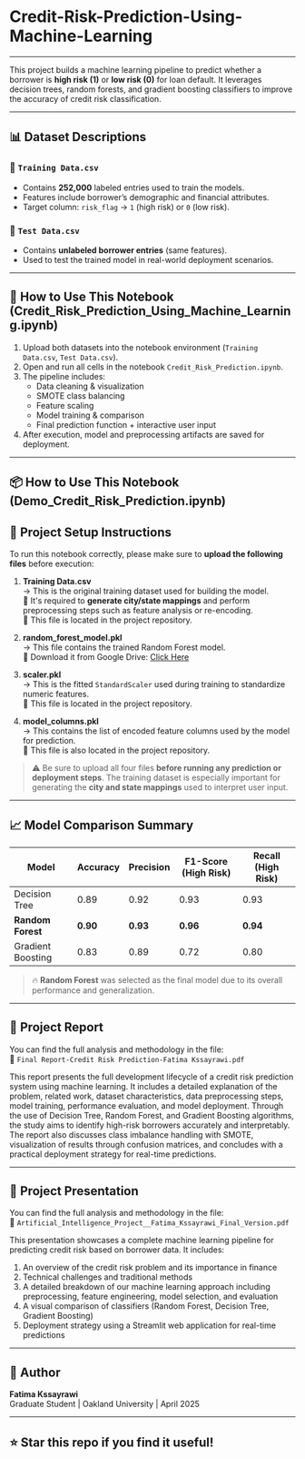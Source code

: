 # Credit-Risk-Prediction-Using-Machine-Learning

---

This project builds a machine learning pipeline to predict whether a borrower is **high risk (1)** or **low risk (0)** for loan default. It leverages decision trees, random forests, and gradient boosting classifiers to improve the accuracy of credit risk classification.


---

## 📊 Dataset Descriptions

### 📌 `Training Data.csv`
- Contains **252,000** labeled entries used to train the models.
- Features include borrower’s demographic and financial attributes.
- Target column: `risk_flag` → `1` (high risk) or `0` (low risk).

### 📌 `Test Data.csv`
- Contains **unlabeled borrower entries** (same features).
- Used to test the trained model in real-world deployment scenarios.

---

## 🚀 How to Use This Notebook (Credit_Risk_Prediction_Using_Machine_Learning.ipynb)

1. Upload both datasets into the notebook environment (`Training Data.csv`, `Test Data.csv`).
2. Open and run all cells in the notebook `Credit_Risk_Prediction.ipynb`.
3. The pipeline includes:
   - Data cleaning & visualization
   - SMOTE class balancing
   - Feature scaling
   - Model training & comparison
   - Final prediction function + interactive user input
4. After execution, model and preprocessing artifacts are saved for deployment.

---


## 📦 How to Use This Notebook (Demo_Credit_Risk_Prediction.ipynb)

## 📂 Project Setup Instructions

To run this notebook correctly, please make sure to **upload the following files** before execution:

1. **Training Data.csv**  
   → This is the original training dataset used for building the model.  
   📌 It's required to **generate city/state mappings** and perform preprocessing steps such as feature analysis or re-encoding.  
   📁 This file is located in the project repository.

2. **random_forest_model.pkl**  
   → This file contains the trained Random Forest model.  
   🔗 Download it from Google Drive: [Click Here](https://drive.google.com/file/d/1RBZA9K3C8uHZ269RJe1aciK2PU8bs29c/view?usp=drive_link)

3. **scaler.pkl**  
   → This is the fitted `StandardScaler` used during training to standardize numeric features.  
   📁 This file is located in the project repository.

4. **model_columns.pkl**  
   → This contains the list of encoded feature columns used by the model for prediction.  
   📁 This file is also located in the project repository.

> ⚠️ Be sure to upload all four files **before running any prediction or deployment steps**.
> The training dataset is especially important for generating the **city and state mappings** used to interpret user input.



---
## 📈 Model Comparison Summary

| Model             | Accuracy | Precision | F1-Score (High Risk) | Recall (High Risk) |
|------------------|----------|----------------------|---------------------|---------------|
| Decision Tree     | 0.89     | 0.92       | 0.93          |0.93           |
| **Random Forest** | **0.90** | **0.93**             | **0.96**         | **0.94**       |
| Gradient Boosting | 0.83     | 0.89                 | 0.72                | 0.80 |

> 🔥 **Random Forest** was selected as the final model due to its overall performance and generalization.

---

## 📄 Project Report

You can find the full analysis and methodology in the file:  
📍 `Final Report-Credit Risk Prediction-Fatima Kssayrawi.pdf`

This report presents the full development lifecycle of a credit risk prediction system using machine learning. It includes a detailed explanation of the problem, related work, dataset characteristics, data preprocessing steps, model training, performance evaluation, and model deployment. Through the use of Decision Tree, Random Forest, and Gradient Boosting algorithms, the study aims to identify high-risk borrowers accurately and interpretably. The report also discusses class imbalance handling with SMOTE, visualization of results through confusion matrices, and concludes with a practical deployment strategy for real-time predictions.

---


## 📄 Project Presentation

You can find the full analysis and methodology in the file:  
📍 `Artificial_Intelligence_Project__Fatima_Kssayrawi_Final_Version.pdf`

This presentation showcases a complete machine learning pipeline for predicting credit risk based on borrower data. It includes:
1. An overview of the credit risk problem and its importance in finance
2. Technical challenges and traditional methods
3. A detailed breakdown of our machine learning approach including preprocessing, feature engineering, model selection, and evaluation
4. A visual comparison of classifiers (Random Forest, Decision Tree, Gradient Boosting)
5. Deployment strategy using a Streamlit web application for real-time predictions

---

## 🧠 Author

**Fatima Kssayrawi**  
Graduate Student | Oakland University | April 2025

---

## ⭐️ Star this repo if you find it useful!

